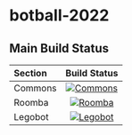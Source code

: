 # botball-2022

## Main Build Status
|**Section**|**Build Status**|
|:---------|:--------------:|
|Commons|[![Commons](https://github.com/botball-1010/botball-2022/workflows/Commons/badge.svg?branch=main)](https://github.com/botball-1010/botball-2022/actions?query=workflow%3ACommons)|
|Roomba|[![Roomba](https://github.com/botball-1010/botball-2022/workflows/Roomba/badge.svg?branch=main)](https://github.com/botball-1010/botball-2022/actions?query=workflow%3ARoomba)|
|Legobot|[![Legobot](https://github.com/botball-1010/botball-2022/workflows/Legobot/badge.svg?branch=main)](https://github.com/botball-1010/botball-2022/actions?query=workflow%3ALegobot)|

